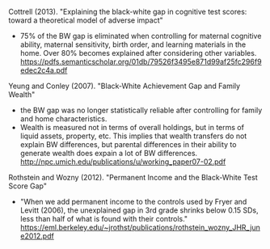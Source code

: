 Cottrell (2013). "Explaining the black-white gap in cognitive test scores: toward a theoretical model of adverse impact"
- 75% of the BW gap is eliminated when controlling for maternal cognitive ability, maternal sensitivity, birth order, and learning materials in the home. Over 80% becomes explained after considering other variables.
https://pdfs.semanticscholar.org/01db/79526f3495e871d99af25fc296f9edec2c4a.pdf

Yeung and Conley (2007). "Black‐White Achievement Gap and Family Wealth"
- the BW gap was no longer statistically reliable after controlling for family and home characteristics. 
- Wealth is measured not in terms of overall holdings, but in terms of liquid assets, property, etc. This implies that wealth transfers do not explain BW differences, but parental differences in their ability to generate wealth does expain a lot of BW differences.
http://npc.umich.edu/publications/u/working_paper07-02.pdf

Rothstein and Wozny (2012). "Permanent Income and the Black-White Test Score Gap"
- "When we add permanent income to the controls used by Fryer and Levitt (2006), the unexplained gap in 3rd grade shrinks below 0.15 SDs, less than half of what is found with their controls."
https://eml.berkeley.edu/~jrothst/publications/rothstein_wozny_JHR_june2012.pdf